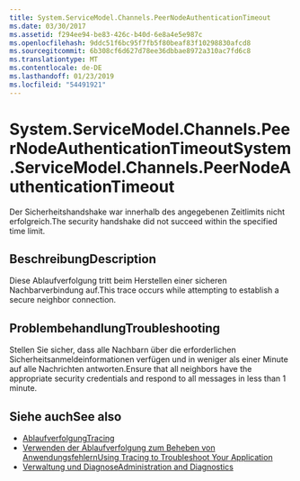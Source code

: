 ```yaml
---
title: System.ServiceModel.Channels.PeerNodeAuthenticationTimeout
ms.date: 03/30/2017
ms.assetid: f294ee94-be83-426c-b40d-6e8a4e5e987c
ms.openlocfilehash: 9ddc51f6bc95f7fb5f80beaf83f10298830afcd8
ms.sourcegitcommit: 6b308cf6d627d78ee36dbbae8972a310ac7fd6c8
ms.translationtype: MT
ms.contentlocale: de-DE
ms.lasthandoff: 01/23/2019
ms.locfileid: "54491921"
---
```

# <a name="systemservicemodelchannelspeernodeauthenticationtimeout"></a><span data-ttu-id="c038f-102">System.ServiceModel.Channels.PeerNodeAuthenticationTimeout</span><span class="sxs-lookup"><span data-stu-id="c038f-102">System.ServiceModel.Channels.PeerNodeAuthenticationTimeout</span></span>
<span data-ttu-id="c038f-103">Der Sicherheitshandshake war innerhalb des angegebenen Zeitlimits nicht erfolgreich.</span><span class="sxs-lookup"><span data-stu-id="c038f-103">The security handshake did not succeed within the specified time limit.</span></span>  
  
## <a name="description"></a><span data-ttu-id="c038f-104">Beschreibung</span><span class="sxs-lookup"><span data-stu-id="c038f-104">Description</span></span>  
 <span data-ttu-id="c038f-105">Diese Ablaufverfolgung tritt beim Herstellen einer sicheren Nachbarverbindung auf.</span><span class="sxs-lookup"><span data-stu-id="c038f-105">This trace occurs while attempting to establish a secure neighbor connection.</span></span>  
  
## <a name="troubleshooting"></a><span data-ttu-id="c038f-106">Problembehandlung</span><span class="sxs-lookup"><span data-stu-id="c038f-106">Troubleshooting</span></span>  
 <span data-ttu-id="c038f-107">Stellen Sie sicher, dass alle Nachbarn über die erforderlichen Sicherheitsanmeldeinformationen verfügen und in weniger als einer Minute auf alle Nachrichten antworten.</span><span class="sxs-lookup"><span data-stu-id="c038f-107">Ensure that all neighbors have the appropriate security credentials and respond to all messages in less than 1 minute.</span></span>  
  
## <a name="see-also"></a><span data-ttu-id="c038f-108">Siehe auch</span><span class="sxs-lookup"><span data-stu-id="c038f-108">See also</span></span>
- [<span data-ttu-id="c038f-109">Ablaufverfolgung</span><span class="sxs-lookup"><span data-stu-id="c038f-109">Tracing</span></span>](../../../../../docs/framework/wcf/diagnostics/tracing/index.md)
- [<span data-ttu-id="c038f-110">Verwenden der Ablaufverfolgung zum Beheben von Anwendungsfehlern</span><span class="sxs-lookup"><span data-stu-id="c038f-110">Using Tracing to Troubleshoot Your Application</span></span>](../../../../../docs/framework/wcf/diagnostics/tracing/using-tracing-to-troubleshoot-your-application.md)
- [<span data-ttu-id="c038f-111">Verwaltung und Diagnose</span><span class="sxs-lookup"><span data-stu-id="c038f-111">Administration and Diagnostics</span></span>](../../../../../docs/framework/wcf/diagnostics/index.md)
